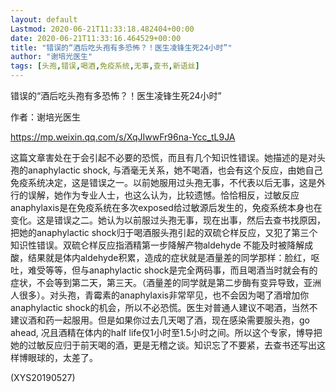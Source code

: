 ```yaml
---
layout: default
Lastmod: 2020-06-21T11:33:18.482404+00:00
date: 2020-06-21T11:33:16.464529+00:00
title: "错误的“酒后吃头孢有多恐怖？！医生凌锋生死24小时”"
author: "谢培光医生"
tags: [头孢,错误,喝酒,免疫系统,无事,查书,新语丝]
---
```


错误的“酒后吃头孢有多恐怖？！医生凌锋生死24小时”

作者：谢培光医生

https://mp.weixin.qq.com/s/XqJIwwFr96na-Ycc_tL9JA

这篇文章害处在于会引起不必要的恐慌，而且有几个知识性错误。她描述的是对头孢的anaphylactic shock, 与酒毫无关系，她不喝酒，也会有这个反应，由她自己免疫系统决定，这是错误之一。以前她服用过头孢无事，不代表以后无事，这是外行的误解，她作为专业人士，也这么认为，比较遗憾。恰恰相反，过敏反应anaphylaxis是在免疫系统在多次exposed给过敏源后发生的，免疫系统本身也在变化。这是错误之二。她认为以前服过头孢无事，现在出事，然后去查书找原因，把她的anaphylactic shock归于喝酒服头孢引起的双硫仑样反应，又犯了第三个知识性错误。双硫仑样反应指酒精第一步降解产物aldehyde 不能及时被降解成酸，结果就是体内aldehyde积累，造成的症状就是酒量差的同学那样：脸红，呕吐，难受等等，但与anaphylactic shock是完全两码事，而且喝酒当时就会有的症状，不会等到第二天，第三天。（酒量差的同学就是第二步酶有变异导致，亚洲人很多）。对头孢，青霉素的anaphylaxis非常罕见，也不会因为喝了酒增加你anaphylactic shock的机会，所以不必恐慌。医生对普通人建议不喝酒，当然不建议酒和药一起服用。但是如果你过去几天喝了酒，现在感染需要服头孢，go ahead, 况且酒精在体内的half life仅1小时至1.5小时之间。所以这个专家，博导把她的过敏反应归于前天喝的酒，更是无稽之谈。知识忘了不要紧，去查书还写出这样博眼球的，太差了。

(XYS20190527)

